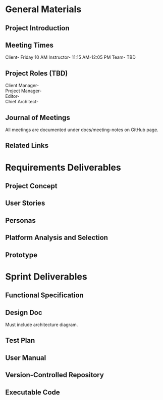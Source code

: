 # General Materials

## Project Introduction

## Meeting Times
Client- Friday 10 AM
Instructor- 11:15 AM-12:05 PM
Team- TBD

## Project Roles (TBD)
Client Manager-  
Project Manager-  
Editor-  
Chief Architect-  

## Journal of Meetings
All meetings are documented under docs/meeting-notes on GitHub page.

## Related Links

# Requirements Deliverables

## Project Concept

## User Stories

## Personas

## Platform Analysis and Selection

## Prototype

# Sprint Deliverables

## Functional Specification

## Design Doc
Must include architecture diagram.

## Test Plan

## User Manual

## Version-Controlled Repository

## Executable Code